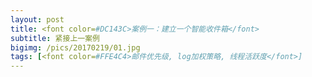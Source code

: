 ```yaml
---
layout: post
title: <font color=#DC143C>案例一：建立一个智能收件箱</font>
subtitle: 紧接上一案例
bigimg: /pics/20170219/01.jpg
tags: [<font color=#FFE4C4>邮件优先级, log加权策略, 线程活跃度</font>]
---
```



